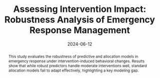 ---
title:          "Assessing Intervention Impact: Robustness Analysis of Emergency Response Management"
date:           2024-06-12
selected:       false
pub: "MAPI3 – Tercera Conferencia Colombiana de Matemáticas Aplicadas e Industriales"
pub_pre:        "Submitted to "
# pub_date:       "2017"
pub_last: '<span class="badge badge-pill badge-publication bg-secondary text-white"><i class="fas fa-shield-alt me-1"></i>Robust Modeling</span>'
abstract: >-
  This study evaluates the robustness of predictive and allocation models in emergency response under intervention-induced behavioral changes. Results show that while robust predictors handle moderate interventions well, standard allocation models fail to adapt effectively, highlighting a key modeling gap.

cover:          /assets/images/covers/robust.png  

type: "conference"
authors:
  - Cristian Pulido
  - Mario Arrieta-Prieto
  - Francisco Gómez
links:
---